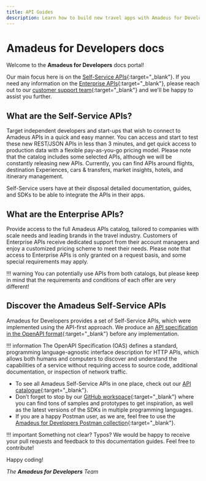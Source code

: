 ```yaml
---
title: API Guides
description: Learn how to build new travel apps with Amadeus for Developers Self-Service APIs Guides, designed to simplify and accelerate your workflow.
---
```


# Amadeus for Developers docs

Welcome to the **Amadeus for Developers** docs portal! 

Our main focus here is on the [Self-Service APIs](https://developers.amadeus.com/self-service){:target="\_blank"}. If you need any information on the [Enterprise APIs](https://developers.amadeus.com/enterprise){:target="\_blank"}, please reach out to our [customer support team](https://developers.amadeus.com/support/contact-us-enterprise){:target="\_blank"} and we'll be happy to assist you further.

## What are the Self-Service APIs?

Target independent developers and start-ups that wish to connect to Amadeus APIs in a quick and easy manner. You can access and start to test these new REST/JSON APIs in less than 3 minutes, and get quick access to production data with a flexible pay-as-you-go pricing model. Please note that the catalog includes some selected APIs, although we will be constantly releasing new APIs. Currently, you can find APIs around flights, destination Experiences, cars & transfers, market insights, hotels, and itinerary management.

Self-Service users have at their disposal detailed documentation, guides, and SDKs to be able to integrate the APIs in their apps. 

## What are the Enterprise APIs?

Provide access to the full Amadeus APIs catalog, tailored to companies with scale needs and leading brands in the travel industry. Customers of Enterprise APIs receive dedicated support from their account managers and enjoy a customized pricing scheme to meet their needs. Please note that access to Enterprise APIs is only granted on a request basis, and some special requirements may apply.

!!! warning
    You can potentially use APIs from both catalogs, but please keep in mind that the requirements and conditions of each offer are very different!

## Discover the Amadeus Self-Service APIs

Amadeus for Developers provides a set of Self-Service APIs, which were implemented using the API-first approach. We produce an [API specification in the OpenAPI format](https://github.com/amadeus4dev/amadeus-open-api-specification){:target="\_blank"} before any implementation.

!!! information
    The OpenAPI Specification (OAS) defines a standard, programming language-agnostic interface description for HTTP APIs, which allows both humans and computers to discover and understand the capabilities of a service without requiring access to source code, additional documentation, or inspection of network traffic.

* To see all Amadeus Self-Service APIs in one place, check out our [API catalogue](https://developers.amadeus.com/self-service){:target="\_blank"}.
* Don’t forget to stop by our [GitHub workspace](https://github.com/amadeus4dev/){:target="\_blank"} where you can find tons of samples and prototypes to get inspiration, as well as the latest versions of the SDKs in multiple programming languages.
* If you are a happy Postman user, as we are, feel free to use the [Amadeus for Developers Postman collection](https://www.postman.com/amadeus4dev/workspace/amadeus-for-developers-s-public-workspace/documentation/2672636-27471449-d2ca-a8c4-1399-6b0cfbddd079){:target="\_blank"}.


!!! important
    Something not clear? Typos? We would be happy to receive your pull requests and feedback to this documentation guides. Feel free to contribute!

Happy coding!

_The **Amadeus for Developers** Team_
